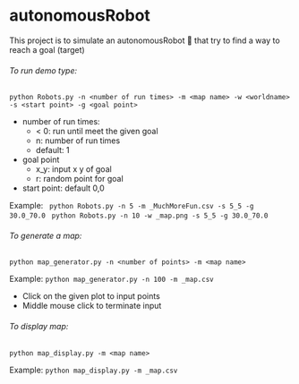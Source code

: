 # autonomousRobot
This project is to simulate an autonomousRobot :car: that try to find a way to reach a goal (target) 

###### To run demo type:
```
python Robots.py -n <number of run times> -m <map name> -w <worldname> -s <start point> -g <goal point>
```
- number of run times:
    - < 0: run until meet the given goal
    - n: number of run times
    - default: 1
- goal point
    - x_y: input x y of goal
    - r: random point for goal
- start point: default 0,0

Example: ``` python Robots.py -n 5 -m _MuchMoreFun.csv -s 5_5 -g 30.0_70.0```
``` python Robots.py -n 10 -w _map.png -s 5_5 -g 30.0_70.0```

###### To generate a map:
```
python map_generator.py -n <number of points> -m <map name>
```
Example: ``` python map_generator.py -n 100 -m _map.csv ```

- Click on the given plot to input points
- Middle mouse click to terminate input

###### To display map:
```
python map_display.py -m <map name>
```
Example: ``` python map_display.py -m _map.csv ```